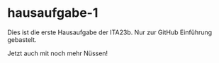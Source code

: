# hausaufgabe-1
Dies ist die erste Hausaufgabe der ITA23b. Nur zur GitHub Einführung gebastelt.


Jetzt auch mit noch mehr Nüssen!